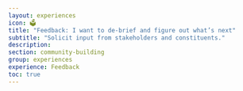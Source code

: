```yaml
---
layout: experiences
icon: 🗳
title: "Feedback: I want to de-brief and figure out what’s next"
subtitle: "Solicit input from stakeholders and constituents."
description:
section: community-building
group: experiences
experience: Feedback
toc: true
---
```

